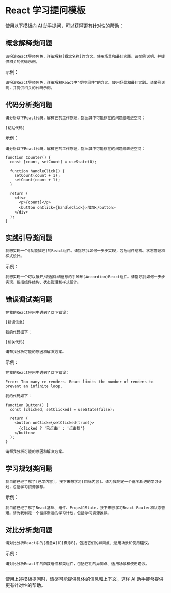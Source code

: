 # React 学习提问模板

使用以下模板向 AI 助手提问，可以获得更有针对性的帮助：

## 概念解释类问题

```
请扮演React导师角色，详细解释[概念名称]的含义、使用场景和最佳实践。请举例说明，并提供相关的代码示例。
```

示例：

```
请扮演React导师角色，详细解释React中"受控组件"的含义、使用场景和最佳实践。请举例说明，并提供相关的代码示例。
```

## 代码分析类问题

```
请分析以下React代码，解释它的工作原理，指出其中可能存在的问题或改进空间：

[粘贴代码]
```

示例：

```
请分析以下React代码，解释它的工作原理，指出其中可能存在的问题或改进空间：

function Counter() {
  const [count, setCount] = useState(0);

  function handleClick() {
    setCount(count + 1);
    setCount(count + 1);
  }

  return (
    <div>
      <p>{count}</p>
      <button onClick={handleClick}>增加</button>
    </div>
  );
}
```

## 实践引导类问题

```
我想实现一个[功能描述]的React组件。请指导我如何一步步实现，包括组件结构、状态管理和样式设计。
```

示例：

```
我想实现一个可以展开/收起详细信息的手风琴(Accordion)React组件。请指导我如何一步步实现，包括组件结构、状态管理和样式设计。
```

## 错误调试类问题

```
在我的React应用中遇到了以下错误：

[错误信息]

我的代码如下：

[相关代码]

请帮我分析可能的原因和解决方案。
```

示例：

```
在我的React应用中遇到了以下错误：

Error: Too many re-renders. React limits the number of renders to prevent an infinite loop.

我的代码如下：

function Button() {
  const [clicked, setClicked] = useState(false);

  return (
    <button onClick={setClicked(true)}>
      {clicked ? '已点击' : '点击我'}
    </button>
  );
}

请帮我分析可能的原因和解决方案。
```

## 学习规划类问题

```
我目前已经了解了[已学内容]，接下来想学习[目标内容]。请为我制定一个循序渐进的学习计划，包括学习资源推荐。
```

示例：

```
我目前已经了解了React基础、组件、Props和State，接下来想学习React Router和状态管理。请为我制定一个循序渐进的学习计划，包括学习资源推荐。
```

## 对比分析类问题

```
请对比分析React中的[概念A]和[概念B]，包括它们的异同点、适用场景和使用建议。
```

示例：

```
请对比分析React中的函数组件和类组件，包括它们的异同点、适用场景和使用建议。
```

---

使用上述模板提问时，请尽可能提供具体的信息和上下文，这样 AI 助手能够提供更有针对性的帮助。
